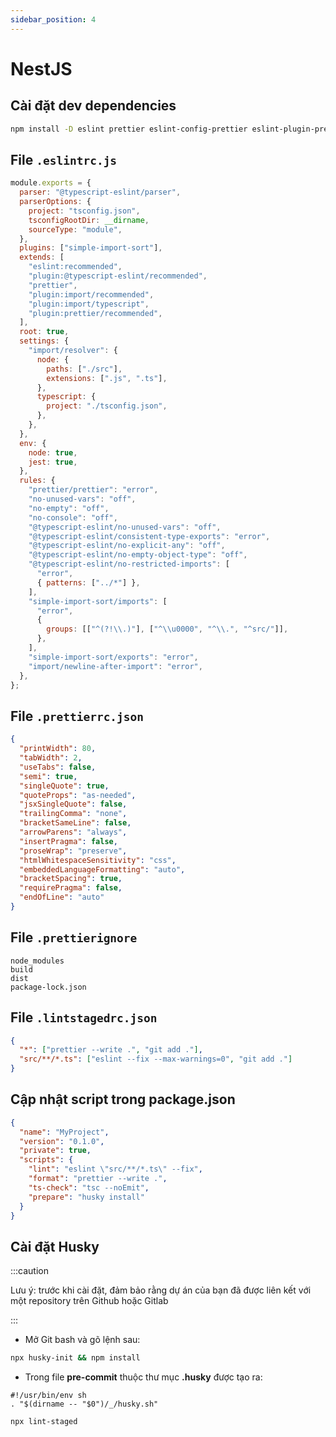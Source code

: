 ```yaml
---
sidebar_position: 4
---
```


# NestJS

## Cài đặt dev dependencies

```bash
npm install -D eslint prettier eslint-config-prettier eslint-plugin-prettier @typescript-eslint/parser @typescript-eslint/eslint-plugin eslint-plugin-import eslint-import-resolver-typescript eslint-plugin-simple-import-sort lint-staged
```

## File `.eslintrc.js`

```js title=".eslintrc.js"
module.exports = {
  parser: "@typescript-eslint/parser",
  parserOptions: {
    project: "tsconfig.json",
    tsconfigRootDir: __dirname,
    sourceType: "module",
  },
  plugins: ["simple-import-sort"],
  extends: [
    "eslint:recommended",
    "plugin:@typescript-eslint/recommended",
    "prettier",
    "plugin:import/recommended",
    "plugin:import/typescript",
    "plugin:prettier/recommended",
  ],
  root: true,
  settings: {
    "import/resolver": {
      node: {
        paths: ["./src"],
        extensions: [".js", ".ts"],
      },
      typescript: {
        project: "./tsconfig.json",
      },
    },
  },
  env: {
    node: true,
    jest: true,
  },
  rules: {
    "prettier/prettier": "error",
    "no-unused-vars": "off",
    "no-empty": "off",
    "no-console": "off",
    "@typescript-eslint/no-unused-vars": "off",
    "@typescript-eslint/consistent-type-exports": "error",
    "@typescript-eslint/no-explicit-any": "off",
    "@typescript-eslint/no-empty-object-type": "off",
    "@typescript-eslint/no-restricted-imports": [
      "error",
      { patterns: ["../*"] },
    ],
    "simple-import-sort/imports": [
      "error",
      {
        groups: [["^(?!\\.)"], ["^\\u0000", "^\\.", "^src/"]],
      },
    ],
    "simple-import-sort/exports": "error",
    "import/newline-after-import": "error",
  },
};
```

## File `.prettierrc.json`

```json title=".prettierrc.json"
{
  "printWidth": 80,
  "tabWidth": 2,
  "useTabs": false,
  "semi": true,
  "singleQuote": true,
  "quoteProps": "as-needed",
  "jsxSingleQuote": false,
  "trailingComma": "none",
  "bracketSameLine": false,
  "arrowParens": "always",
  "insertPragma": false,
  "proseWrap": "preserve",
  "htmlWhitespaceSensitivity": "css",
  "embeddedLanguageFormatting": "auto",
  "bracketSpacing": true,
  "requirePragma": false,
  "endOfLine": "auto"
}
```

## File `.prettierignore`

```plaintext title=".prettierignore"
node_modules
build
dist
package-lock.json
```

## File `.lintstagedrc.json`

```json title=".lintstagedrc.json"
{
  "*": ["prettier --write .", "git add ."],
  "src/**/*.ts": ["eslint --fix --max-warnings=0", "git add ."]
}
```

## Cập nhật script trong package.json

```json title="package.json"
{
  "name": "MyProject",
  "version": "0.1.0",
  "private": true,
  "scripts": {
    "lint": "eslint \"src/**/*.ts\" --fix",
    "format": "prettier --write .",
    "ts-check": "tsc --noEmit",
    "prepare": "husky install"
  }
}
```

## Cài đặt Husky

:::caution

Lưu ý: trước khi cài đặt, đảm bảo rằng dự án của bạn đã được liên kết với một repository trên Github hoặc Gitlab

:::

- Mở Git bash và gõ lệnh sau:

```bash
npx husky-init && npm install
```

- Trong file **pre-commit** thuộc thư mục **.husky** được tạo ra:

```text title=".husky/pre-commit"
#!/usr/bin/env sh
. "$(dirname -- "$0")/_/husky.sh"

npx lint-staged
```
